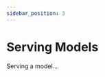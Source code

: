 ```yaml
---
sidebar_position: 3
---
```


# Serving Models

<!-- THE MARKDOWN (.md) FILE IS GENERATED FROM THE NOTEBOOK (.ipynb) FILE -->

Serving a model...

